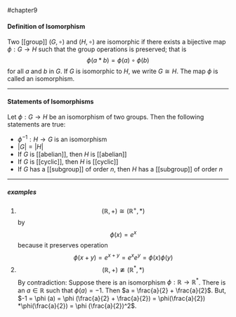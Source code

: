 #chapter9

#### Definition of Isomorphism

Two [[group]] $(G, \circ)$ and $(H, \circ)$ are isomorphic if there exists a bijective map $\phi : G\rightarrow H$ such that the group operations is preserved; that is $$\phi (a * b) = \phi (a) \circ\phi (b)$$ for all $a$ and $b$ in $G$. If $G$ is isomorphic to $H$, we write $G \cong H$. The map $\phi$ is called an isomorphism.

---

#### Statements of Isomorphisms
Let $\phi : G\rightarrow H$ be an isomorphism of two groups. Then the following statements are true:
* $\phi^{-1}: H\rightarrow G$ is an isomorphism
* $\vert G\vert = \vert H\vert$
* If $G$ is [[abelian]], then $H$ is [[abelian]]
* If $G$ is [[cyclic]], then $H$ is [[cyclic]]
* If $G$ has a [[subgroup]] of order $n$, then $H$ has a [[subgroup]] of order $n$

---

##### examples
1. $$(\mathbb{R}, + )\cong (\mathbb{R}^+, * )$$ by $$\phi(x) = e^x$$ because it preserves operation $$\phi (x+y) = e^{x+y} = e^x e^y = \phi (x) \phi (y)$$
2. $$(\mathbb{R} , + ) \ncong (\mathbb{R}^* , *)$$By contradiction: Suppose there is an isomorphism $\phi : \mathbb{R}\rightarrow\mathbb{R}^*$. There is an $a\in\mathbb{R}$ such that $\phi (a) = -1$. Then $a = \frac{a}{2} + \frac{a}{2}$. But, $-1 = \phi (a) = \phi (\frac{a}{2} + \frac{a}{2}) = \phi(\frac{a}{2}) *\phi(\frac{a}{2}) = \phi (\frac{a}{2})^2$.